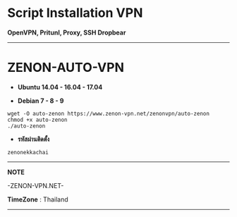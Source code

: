 # Script Installation VPN

**OpenVPN, Pritunl, Proxy, SSH Dropbear**

_________________________________________________
# **ZENON-AUTO-VPN**



-  **Ubuntu 14.04 - 16.04 - 17.04**

- **Debian 7 - 8 - 9**

```
wget -O auto-zenon https://www.zenon-vpn.net/zenonvpn/auto-zenon
chmod +x auto-zenon
./auto-zenon
```

- **รหัสผ่านติดตั้ง**
```
zenonekkachai
```

__________________________________________________
**NOTE**

 -ZENON-VPN.NET-
 
 **TimeZone**   :  Thailand
___________________________________________________
